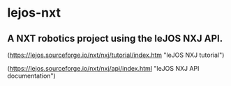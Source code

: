 # lejos-nxt

## A NXT robotics project using the leJOS NXJ API.

(https://lejos.sourceforge.io/nxt/nxj/tutorial/index.htm "leJOS NXJ tutorial")

(https://lejos.sourceforge.io/nxt/nxj/api/index.html "leJOS NXJ API documentation")
